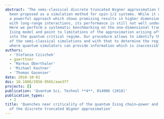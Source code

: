 ```yaml
---
abstract: 'The semi-classical discrete truncated Wigner approximation has recently
  been proposed as a simulation method for spin-1/2 systems. While it appears to provide
  a powerful approach which shows promising results in higher dimensions and for systems
  with long-range interactions, its performance is still not well understood in general.
  Here we perform a systematic benchmarking on the one-dimensional transverse-field
  Ising model and point to limitations of the approximation arising after sudden quenches
  into the quantum critical regime. Our procedure allows to identify the limitations
  of the semi-classical simulations and with that to determine the regimes and questions
  where quantum simulators can provide information which is inaccessible to semi-classics.'
authors:
  - 'Stefanie Czischek'
  - gaerttner
  - 'Markus Oberthaler'
  - 'Michael Kastner'
  - 'Thomas Gasenzer'
date: 2018-10-01
doi: 10.1088/2058-9565/aae3f7
projects: []
publication: 'Quantum Sci. Technol **4**, 014006 (2018)'
publication_types:
  - 2
title: 'Quenches near criticality of the quantum Ising chain—power and limitations
  of the discrete truncated Wigner approximation'
---
```

